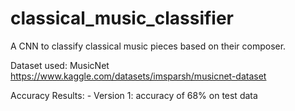# classical_music_classifier
 A CNN to classify classical music pieces based on their composer.

 Dataset used: MusicNet https://www.kaggle.com/datasets/imsparsh/musicnet-dataset

 Accuracy Results:
    - Version 1: accuracy of 68% on test data